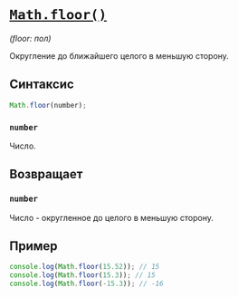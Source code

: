 # [`Math.floor()`](../index.md)

_(floor: пол)_

Округление до ближайшего целого в меньшую сторону.

## Синтаксис

```js
Math.floor(number);
```

### `number`

Число.

## Возвращает

### `number`

Число - округленное до целого в меньшую сторону.

## Пример

```js
console.log(Math.floor(15.52)); // 15
console.log(Math.floor(15.3)); // 15
console.log(Math.floor(-15.3)); // -16
```
